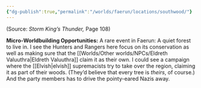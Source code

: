 ```yaml
---
{"dg-publish":true,"permalink":"/worlds/faerun/locations/southwood/"}
---
```



(Source: *Storm King’s Thunder,* Page 108)

**Micro-Worldbuilding Opportunities:** A rare event in Faerun: A quiet forest to live in. I see the Hunters and Rangers here focus on its conservation as well as making sure that the [[Worlds/Other worlds/NPCs/Eldreth Valuuthra\|Eldreth Valuuthra]] claim it as their own. I could see a campaign where the [[Elvish\|elvish]] supremacists try to take over the region, claiming it as part of their woods. (They’d believe that every tree is *theirs*, of course.) And the party members has to drive the pointy-eared Nazis away.
